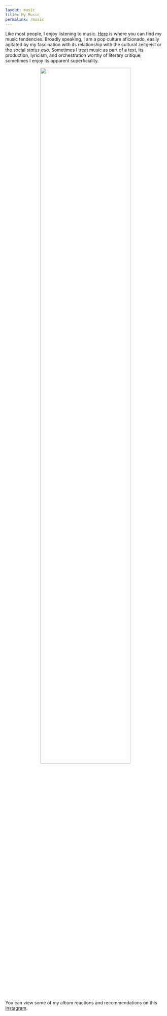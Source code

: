 ```yaml
---
layout: music
title: My Music
permalink: /music
---
```


Like most people, I enjoy listening to music. [Here](https://www.last.fm/user/aidenva) is where you can find my music tendencies. Broadly speaking, I am a pop culture aficionado, easily agitated by my fascination with its relationship with the cultural zeitgeist or the social <em>status quo</em>. Sometimes I treat music as part of a text, its production, lyricism, and orchestration worthy of literary critique; sometimes I enjoy its apparent superficiality.

<div style="text-align: center;">
<a class="last-fm-box" href="https://www.last.fm/user/aidenva"><img src="https://lastfm-recently-played.vercel.app/api?user=aidenva9253" height="75%" width="auto"/></a>
</div>

You can view some of my album reactions and recommendations on this [Instagram](https://www.instagram.com/le.clarion.call).